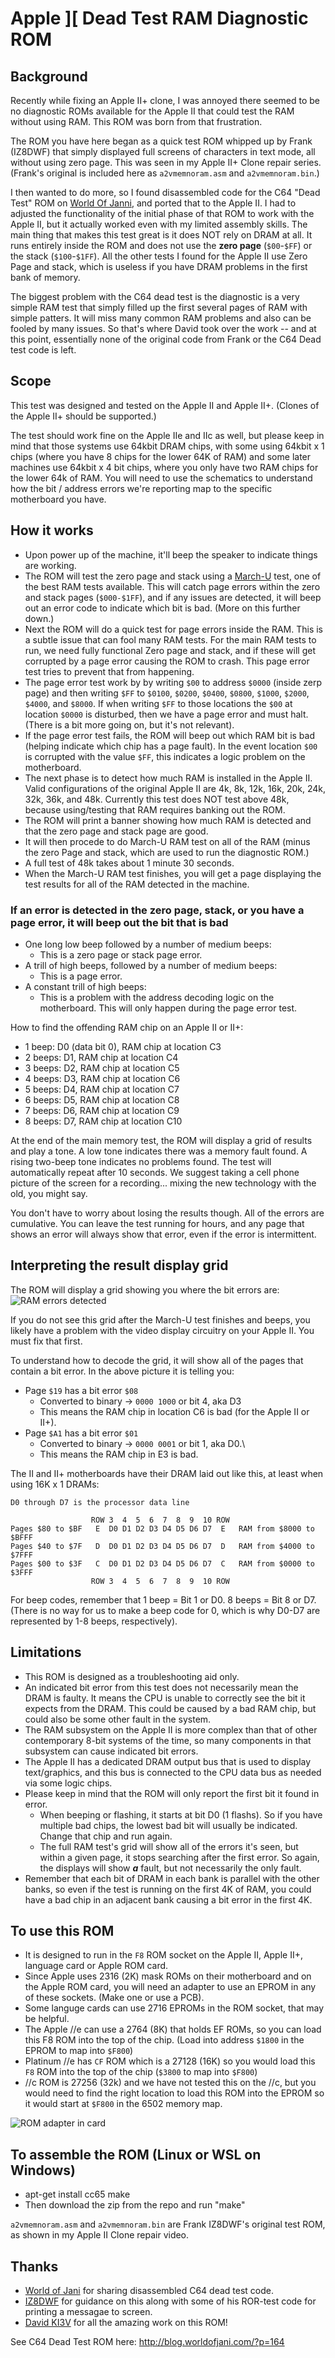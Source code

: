 # Apple ][ Dead Test RAM Diagnostic ROM

## Background
Recently while fixing an Apple II+ clone, I was annoyed there seemed to be no diagnostic ROMs available for the Apple II that could test the RAM without using RAM. This ROM was born from that frustration.

The ROM you have here began as a quick test ROM whipped up by Frank (IZ8DWF) that simply displayed full screens of characters in text mode, all without using zero page. This was seen in my Apple II+ Clone repair series.  (Frank's original is included here as `a2vmemnoram.asm` and `a2vmemnoram.bin`.)

I then wanted to do more, so I found disassembled code for the C64 "Dead Test" ROM on [World Of Janni](https://blog.worldofjani.com/?p=164), and ported that to the Apple II. I had to adjusted the functionality of the initial phase of that ROM to work with the Apple II, but it actually worked even with my  limited assembly skills. The main thing that makes this test great is it does NOT rely on DRAM at all. It runs entirely inside the ROM and does not use the **zero page** (`$00`-`$FF`) or the stack (`$100`-`$1FF`). All the other tests I found for the Apple II use Zero Page and stack, which is useless if you have DRAM problems in the first bank of memory.

The biggest problem with the C64 dead test is the diagnostic is a very simple RAM test that simply filled up the first several pages of RAM with simple patters. It will miss many common RAM problems and also can be fooled by many issues. So that's where David took over the work -- and at this point, essentially none of the original code from Frank or the C64 Dead test code is left.

## Scope
This test was designed and tested on the Apple II and Apple II+. (Clones of the Apple II+ should be supported.) 

The test should work fine on the Apple IIe and IIc as well, but please keep in mind that those systems use 64kbit DRAM chips, with some using 64kbit x 1 chips (where you have 8 chips for the lower 64K of RAM) and some later machines use 64kbit x 4 bit chips, where you only have two RAM chips for the lower 64k of RAM. You will need to use the schematics to understand how the bit / address errors we're reporting map to the specific motherboard you have.

## How it works

* Upon power up of the machine, it'll beep the speaker to indicate things are working.
* The ROM will test the zero page and stack using a [March-U](https://www.researchgate.net/profile/Georgi-Gaydadjiev/publication/3349024_March_U_A_test_for_unlinked_memory_faults/links/00b495294fc58a4b87000000/March-U-A-test-for-unlinked-memory-faults.pdf) test, one of the best RAM tests available. This will catch page errors within the zero and stack pages (`$000-$1FF`), and if any issues are detected, it will beep out an error code to indicate which bit is bad. (More on this further down.)
* Next the ROM will do a quick test for page errors inside the RAM. This is a subtle issue that can fool many RAM tests. For the main RAM tests to run, we need fully functional Zero page and stack, and if these will get corrupted by a page error causing the ROM to crash.  This page error test tries to prevent that from happening.
* The page error test work by by writing `$00` to address `$0000` (inside zerp page) and then writing `$FF` to `$0100`, `$0200`, `$0400`, `$0800`, `$1000`, `$2000`, `$4000`, and `$8000`. If when writing `$FF` to those locations the `$00` at location `$0000` is disturbed, then we have a page error and must halt. (There is a bit more going on, but it's not relevant).
* If the page error test fails, the ROM will beep out which RAM bit is bad (helping indicate which chip has a page fault).  In the event location `$00` is corrupted with the value `$FF`, this indicates a logic problem on the motherboard.
* The next phase is to detect how much RAM is installed in the Apple II. Valid configurations of the original Apple II are 4k, 8k, 12k, 16k, 20k, 24k, 32k, 36k, and 48k. Currently this test does NOT test above 48k, because using/testing that RAM requires banking out the ROM.
* The ROM will print a banner showing how much RAM is detected and that the zero page and stack page are good.
* It will then procede to do March-U RAM test on all of the RAM (minus the zero Page and stack, which are used to run the diagnostic ROM.)
* A full test of 48k takes about 1 minute 30 seconds.
* When the March-U RAM test finishes, you will get a page displaying the test results for all of the RAM detected in the machine.

### If an error is detected in the zero page, stack, or you have a page error, it will beep out the bit that is bad

* One long low beep followed by a number of medium beeps:
  * This is a zero page or stack page error.
* A trill of high beeps, followed by a number of medium beeps:
  * This is a page error.
* A constant trill of high beeps:
  * This is a problem with the address decoding logic on the motherboard.  This will only happen during the page error test.

How to find the offending RAM chip on an Apple II or II+:

* 1 beep: D0 (data bit 0), RAM chip at location C3
* 2 beeps: D1, RAM chip at location C4
* 3 beeps: D2, RAM chip at location C5
* 4 beeps: D3, RAM chip at location C6
* 5 beeps: D4, RAM chip at location C7
* 6 beeps: D5, RAM chip at location C8
* 7 beeps: D6, RAM chip at location C9
* 8 beeps: D7, RAM chip at location C10

At the end of the main memory test, the ROM will display a grid of results and play a tone.  A low tone indicates there was a memory fault found.  A rising two-beep tone indicates no problems found.  The test will automatically repeat after 10 seconds.  We suggest taking a cell phone picture of the screen for a recording... mixing the new technology with the old, you might say.

You don't have to worry about losing the results though.  All of the errors are cumulative.  You can leave the test running for hours, and any page that shows an error will always show that error, even if the error is intermittent.

## Interpreting the result display grid
The ROM will display a grid showing you where the bit errors are:
![RAM errors detected](https://github.com/misterblack1/appleII_deadtest/blob/main/pictures/grid%20errors.jpg?raw=true)

If you do not see this grid after the March-U test finishes and beeps, you likely have a problem with the video display circuitry on your Apple II. You must fix that first.

To understand how to decode the grid, it will show all of the pages that contain a bit error. In the above picture it is telling you:

* Page `$19` has a bit error `$08`
  * Converted to binary -> `0000 1000` or bit 4, aka D3
  * This means the RAM chip in location C6 is bad (for the Apple II or II+).
* Page `$A1` has a bit error `$01`
  * Converted to binary -> `0000 0001` or bit 1, aka D0.\
  * This means the RAM chip in E3 is bad.

The II and II+ motherboards have their DRAM laid out like this, at least when using 16K&nbsp;x&nbsp;1 DRAMs:

```
D0 through D7 is the processor data line

                  ROW 3  4  5  6  7  8  9  10 ROW
Pages $80 to $BF   E  D0 D1 D2 D3 D4 D5 D6 D7  E   RAM from $8000 to $BFFF
Pages $40 to $7F   D  D0 D1 D2 D3 D4 D5 D6 D7  D   RAM from $4000 to $7FFF
Pages $00 to $3F   C  D0 D1 D2 D3 D4 D5 D6 D7  C   RAM from $0000 to $3FFF 
                  ROW 3  4  5  6  7  8  9  10 ROW
```
For beep codes, remember that 1 beep = Bit 1 or D0. 8 beeps = Bit 8 or D7. (There is no way for us to make a beep code for 0, which is why D0-D7 are represented by 1-8 beeps, respectively).

## Limitations

* This ROM is designed as a troubleshooting aid only.
* An indicated bit error from this test does not necessarily mean the DRAM is faulty. It means the CPU is unable to correctly see the bit it expects from the DRAM. This could be caused by a bad RAM chip, but could also be some other fault in the system.
* The RAM subsystem on the Apple II is more complex than that of other contemporary 8-bit systems of the time, so many components in that subsystem can cause indicated bit errors.
* The Apple II has a dedicated DRAM output bus that is used to display text/graphics, and this bus is connected to the CPU data bus as needed via some logic chips.
* Please keep in mind that the ROM will only report the first bit it found in error.
  * When beeping or flashing, it starts at bit D0 (1 flashs). So if you have multiple bad chips, the lowest bad bit will usually be indicated. Change that chip and run again.
  * The full RAM test's grid will show all of the errors it's seen, but within a given page, it stops searching after the first error.  So again, the displays will show ***a*** fault, but not necessarily the only fault.
* Remember that each bit of DRAM in each bank is parallel with the other banks, so even if the test is running on the first 4K of RAM, you could have a bad chip in an adjacent bank causing a bit error in the first 4K.

## To use this ROM

* It is designed to run in the `F8` ROM socket on the Apple II, Apple II+, language card or Apple ROM card.
* Since Apple uses 2316 (2K) mask ROMs on their motherboard and on the Apple ROM card, you will need an adapter to use an EPROM in any of these sockets. (Make one or use a PCB).
* Some languge cards can use 2716 EPROMs in the ROM socket, that may be helpful.
* The Apple //e can use a 2764 (8K) that holds EF ROMs, so you can load this F8 ROM into the top of the chip. (Load into address `$1800` in the EPROM to map into `$F800`)
* Platinum //e has `CF` ROM which is a 27128 (16K) so you would load this `F8` ROM into the top of the chip (`$3800` to map into `$F800`)
* //c ROM is 27256 (32k) and we have not tested this on the //c, but you would need to find the right location to load this ROM into the EPROM so it would start at `$F800` in the 6502 memory map.

![ROM adapter in card](https://github.com/misterblack1/appleII_deadtest/blob/main/pictures/Screen%20Shot%202023-08-27%20at%207.45.43%20PM.png?raw=true)

## To assemble the ROM (Linux or WSL on Windows)

* apt-get install cc65 make
* Then download the zip from the repo and run "make"

`a2vmemnoram.asm` and `a2vmemnoram.bin` are Frank IZ8DWF's original test ROM, as shown in my Apple II Clone repair video.

## Thanks

* [World of Jani](https://blog.worldofjani.com) for sharing disassembled C64 dead test code.
* [IZ8DWF](https://www.youtube.com/@iz8dwf) for guidance on this along with some of his ROR-test code for printing a messagae to screen.
* [David KI3V](https://github.com/ki3v) for all the amazing work on this ROM!

See C64 Dead Test ROM here: http://blog.worldofjani.com/?p=164
